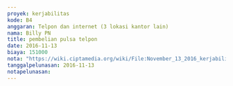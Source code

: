 ```yaml
---
proyek: kerjabilitas
kode: B4
anggaran: Telpon dan internet (3 lokasi kantor lain)
nama: Billy PN
title: pembelian pulsa telpon
date: 2016-11-13
biaya: 151000
nota: "https://wiki.ciptamedia.org/wiki/File:November_13_2016_kerjabilitas_B4_pulsa_billy.jpg"
tanggalpelunasan: 2016-11-13
notapelunasan:
---
```

